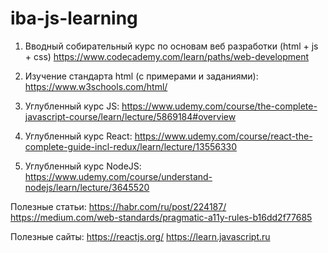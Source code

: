 # iba-js-learning

1) Вводный собирательный курс по основам веб разработки (html + js + css)
https://www.codecademy.com/learn/paths/web-development

2) Изучение стандарта html (с примерами и заданиями):
https://www.w3schools.com/html/

3) Углубленный курс JS:
https://www.udemy.com/course/the-complete-javascript-course/learn/lecture/5869184#overview

4) Углубленный курс React:
https://www.udemy.com/course/react-the-complete-guide-incl-redux/learn/lecture/13556330

5) Углубленный курс NodeJS:
https://www.udemy.com/course/understand-nodejs/learn/lecture/3645520 


Полезные статьи:
https://habr.com/ru/post/224187/
https://medium.com/web-standards/pragmatic-a11y-rules-b16dd2f77685

Полезные сайты:
https://reactjs.org/ 
https://learn.javascript.ru
